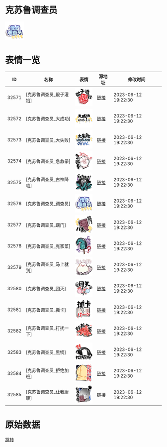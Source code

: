# 克苏鲁调查员

<img src="./cover.png" height="60" alt="cover" />

# 表情一览

|ID|名称|表情|源地址|修改时间|
|----|----|----|----|----|
|32571|[克苏鲁调查员_骰子灌铅]|<img src="./pic/032571_%5B克苏鲁调查员_骰子灌铅%5D.png" height="60" alt="骰子灌铅"/>|[链接](https://i0.hdslb.com/bfs/garb/5050b875c240856f79e113b1ad375a251f6126ad.png)|2023-06-12 19:22:30|
|32572|[克苏鲁调查员_大成功]|<img src="./pic/032572_%5B克苏鲁调查员_大成功%5D.png" height="60" alt="大成功"/>|[链接](https://i0.hdslb.com/bfs/garb/537d3555fc85e1c374e63bf98df2cfa7426c174e.png)|2023-06-12 19:22:30|
|32573|[克苏鲁调查员_大失败]|<img src="./pic/032573_%5B克苏鲁调查员_大失败%5D.png" height="60" alt="大失败"/>|[链接](https://i0.hdslb.com/bfs/garb/a4fa2d399e7812801df13b320aaa1e311e7d983a.png)|2023-06-12 19:22:30|
|32574|[克苏鲁调查员_急救拳]|<img src="./pic/032574_%5B克苏鲁调查员_急救拳%5D.png" height="60" alt="急救拳"/>|[链接](https://i0.hdslb.com/bfs/garb/3033cd36789993834c635e7b264b52220f894e0c.png)|2023-06-12 19:22:30|
|32575|[克苏鲁调查员_古神降临]|<img src="./pic/032575_%5B克苏鲁调查员_古神降临%5D.png" height="60" alt="古神降临"/>|[链接](https://i0.hdslb.com/bfs/garb/80e2b57f882f880fc847aa26738e947d122fc6c4.png)|2023-06-12 19:22:30|
|32576|[克苏鲁调查员_调查员]|<img src="./pic/032576_%5B克苏鲁调查员_调查员%5D.png" height="60" alt="调查员"/>|[链接](https://i0.hdslb.com/bfs/garb/10e6ace68ffa9947eb1baaec8228d61e70780323.png)|2023-06-12 19:22:30|
|32577|[克苏鲁调查员_踹门]|<img src="./pic/032577_%5B克苏鲁调查员_踹门%5D.png" height="60" alt="踹门"/>|[链接](https://i0.hdslb.com/bfs/garb/17d8223bef154cc9b8170d0090cab1a6474dfdf9.png)|2023-06-12 19:22:30|
|32578|[克苏鲁调查员_克家菜]|<img src="./pic/032578_%5B克苏鲁调查员_克家菜%5D.png" height="60" alt="克家菜"/>|[链接](https://i0.hdslb.com/bfs/garb/a259a94b45c4a8811606df7e353bd2bf08cb5d62.png)|2023-06-12 19:22:30|
|32579|[克苏鲁调查员_马上就到]|<img src="./pic/032579_%5B克苏鲁调查员_马上就到%5D.png" height="60" alt="马上就到"/>|[链接](https://i0.hdslb.com/bfs/garb/a1fb0493183efe301e3d2fbb000b0f23e3fa4781.png)|2023-06-12 19:22:30|
|32580|[克苏鲁调查员_团灭]|<img src="./pic/032580_%5B克苏鲁调查员_团灭%5D.png" height="60" alt="团灭"/>|[链接](https://i0.hdslb.com/bfs/garb/4156b382ae937ea1f78eedad0766a6a4f3cc1885.png)|2023-06-12 19:22:30|
|32581|[克苏鲁调查员_撕卡]|<img src="./pic/032581_%5B克苏鲁调查员_撕卡%5D.png" height="60" alt="撕卡"/>|[链接](https://i0.hdslb.com/bfs/garb/be9dd330d37f65466b78a0f0d1f05da702638e44.png)|2023-06-12 19:22:30|
|32582|[克苏鲁调查员_打扰一下]|<img src="./pic/032582_%5B克苏鲁调查员_打扰一下%5D.png" height="60" alt="打扰一下"/>|[链接](https://i0.hdslb.com/bfs/garb/99e7eec8e24079c6f0fca5005b9e2a401be8fea0.png)|2023-06-12 19:22:30|
|32583|[克苏鲁调查员_黑锅]|<img src="./pic/032583_%5B克苏鲁调查员_黑锅%5D.png" height="60" alt="黑锅"/>|[链接](https://i0.hdslb.com/bfs/garb/21d02dda616442b014a78e72a762aa5775b719f5.png)|2023-06-12 19:22:30|
|32584|[克苏鲁调查员_拒绝加班]|<img src="./pic/032584_%5B克苏鲁调查员_拒绝加班%5D.png" height="60" alt="拒绝加班"/>|[链接](https://i0.hdslb.com/bfs/garb/44aa863d0e2a4bab7c75683edb52c29c3a7bb254.png)|2023-06-12 19:22:30|
|32585|[克苏鲁调查员_让我康康]|<img src="./pic/032585_%5B克苏鲁调查员_让我康康%5D.png" height="60" alt="让我康康"/>|[链接](https://i0.hdslb.com/bfs/garb/fa8fe6031c5332934eb635a14a791e2cdee16ca9.png)|2023-06-12 19:22:30|

# 原始数据

[跳转](./raw.json)

